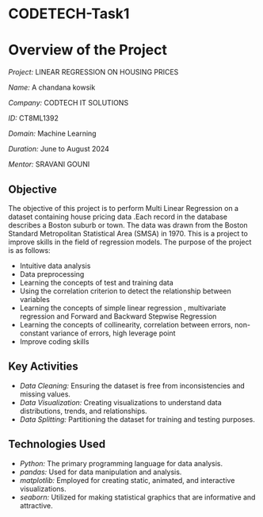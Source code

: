 # CODETECH-Task1
# Overview of the Project

*Project:* LINEAR REGRESSION ON HOUSING PRICES

*Name:* A chandana kowsik

*Company:* CODTECH IT SOLUTIONS  

*ID:* CT8ML1392  

*Domain:* Machine Learning 

*Duration:* June to August 2024

*Mentor:* SRAVANI GOUNI  

## Objective

The objective of this project is to perform Multi Linear Regression on a dataset containing house pricing data .Each record in the database describes a Boston suburb or town. The data was drawn from the Boston Standard Metropolitan Statistical Area (SMSA) in 1970. This is a project to improve skills in the field of regression models. The purpose of the project is as follows:

- Intuitive data analysis
- Data preprocessing  
- Learning the concepts of test and training data  
- Using the correlation criterion to detect the relationship between variables  
- Learning the concepts of simple linear regression , multivariate regression and Forward and Backward Stepwise Regression  
- Learning the concepts of collinearity, correlation between errors, non-constant variance of errors, high leverage point  
- Improve coding skills

## Key Activities

- *Data Cleaning:* Ensuring the dataset is free from inconsistencies and missing values.
- *Data Visualization:* Creating visualizations to understand data distributions, trends, and relationships.
- *Data Splitting:* Partitioning the dataset for training and testing purposes.

## Technologies Used

- *Python:* The primary programming language for data analysis.
- *pandas:* Used for data manipulation and analysis.
- *matplotlib:* Employed for creating static, animated, and interactive visualizations.
- *seaborn:* Utilized for making statistical graphics that are informative and attractive.
